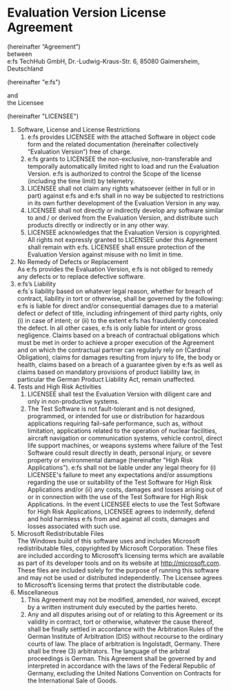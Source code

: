 # Evaluation Version License Agreement

(hereinafter “Agreement”)  
between  
e:fs TechHub GmbH, Dr.-Ludwig-Kraus-Str. 6, 85080 Gaimersheim, Deutschland

(hereinafter "e:fs")

and  
the Licensee

(hereinafter "LICENSEE")

1. Software, License and License Restrictions
    1. e:fs provides LICENSEE with the attached Software in object code form and the related documentation (hereinafter collectively “Evaluation Version”) free of charge. 
    2. e:fs grants to LICENSEE the non-exclusive, non-transferable and temporally automatically limited right to load and run the Evaluation Version. e:fs is authorized to control the Scope of the license (including the time limit) by telemetry.
    3. LICENSEE shall not claim any rights whatsoever (either in full or in part) against e:fs and e:fs shall in no way be subjected to restrictions in its own further development of the Evaluation Version in any way.
    4. LICENSEE shall not directly or indirectly develop any software similar to and / or derived from the Evaluation Version, and distribute such products directly or indirectly or in any other way.
    5. LICENSEE acknowledges that the Evaluation Version is copyrighted. All rights not expressly granted to LICENSEE under this Agreement shall remain with e:fs. LICENSEE shall ensure protection of the Evaluation Version against misuse with no limit in time.
2. No Remedy of Defects or Replacement  
   As e:fs provides the Evaluation Version, e:fs is not obliged to remedy any defects or to replace defective software.
3. e:fs’s Liability  
   e:fs´s liability based on whatever legal reason, whether for breach of contract, liability in tort or otherwise, shall be governed by the following: e:fs is liable for direct and/or consequential damages due to a material defect or defect of title, including infringement of third party rights, only (i) in case of intent; or (ii) to the extent e:fs has fraudulently concealed the defect. In all other cases, e:fs is only liable for intent or gross negligence. Claims based on a breach of contractual obligations which must be met in order to achieve a proper execution of the Agreement and on which the contractual partner can regularly rely on (Cardinal Obligation), claims for damages resulting from injury to life, the body or health, claims based on a breach of a guarantee given by e:fs as well as claims based on mandatory provisions of product liability law, in particular the German Product Liability Act, remain unaffected.
4. Tests and High Risk Activities
    1. LICENSEE shall test the Evaluation Version with diligent care and only in non-productive systems.
    2. The Test Software is not fault-tolerant and is not designed, programmed, or intended for use or distribution for hazardous applications requiring fail-safe performance, such as, without limitation, applications related to the operation of nuclear facilities, aircraft navigation or communication systems, vehicle control, direct life support machines, or weapons systems where failure of the Test Software could result directly in death, personal injury, or severe property or environmental damage (hereinafter "High Risk Applications"). e:fs shall not be liable under any legal theory for (i) LICENSEE's failure to meet any expectations and/or assumptions regarding the use or suitability of the Test Software for High Risk Applications and/or (ii) any costs, damages and losses arising out of or in connection with the use of the Test Software for High Risk Applications. In the event LICENSEE elects to use the Test Software for High Risk Applications, LICENSEE agrees to indemnify, defend and hold harmless e:fs from and against all costs, damages and losses associated with such use.
5. Microsoft Redistributable Files  
    The Windows build of this software uses and includes Microsoft redistributable files, copyrighted by Microsoft Corporation. These files are included according to Microsoft’s licensing terms which are available as part of its developer tools and on its website at http://microsoft.com. These files are included solely for the purpose of running this software and may not be used or distributed independently. The Licensee agrees to Microsoft’s licensing terms that protect the distributable code.
6. Miscellaneous
    1. This Agreement may not be modified, amended, nor waived, except by a written instrument duly executed by the parties hereto. 
    2. Any and all disputes arising out of or relating to this Agreement or its validity in contract, tort or otherwise, whatever the cause thereof, shall be finally settled in accordance with the Arbitration Rules of the German Institute of Arbitration (DIS) without recourse to the ordinary courts of law. The place of arbitration is Ingolstadt, Germany. There shall be three (3) arbitrators. The language of the arbitral proceedings is German. This Agreement shall be governed by and interpreted in accordance with the laws of the Federal Republic of Germany, excluding the United Nations Convention on Contracts for the International Sale of Goods.
